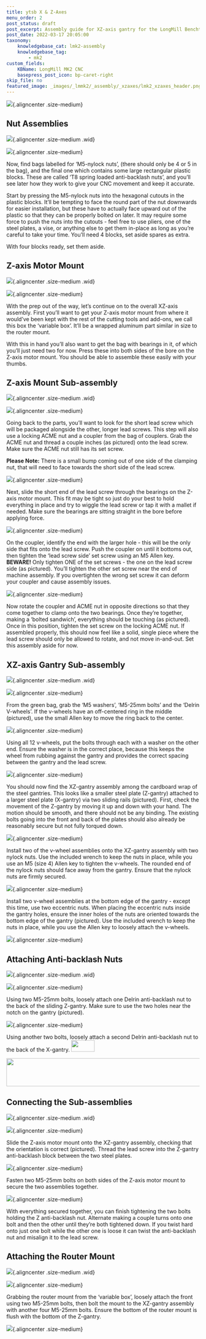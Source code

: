 ```yaml
---
title: ytsb X & Z-Axes
menu_order: 2
post_status: draft
post_excerpt: Assembly guide for XZ-axis gantry for the LongMill Benchtop CNC. Uses linear guides, router mount, Z-axis motor mount, anti-backlash block, 200mm lead screw.
post_date: 2022-03-17 20:05:00
taxonomy:
    knowledgebase_cat: lmk2-assembly
    knowledgebase_tag:
        - mk2
custom_fields:
    KBName: LongMill MK2 CNC
    basepress_post_icon: bp-caret-right
skip_file: no
featured_image: _images/_lmmk2/_assembly/_xzaxes/lmk2_xzaxes_header.png
---
```


![](/_images/_lmmk2/_assembly/_xzaxes/lmk2_xzaxes_header.png){.aligncenter .size-medium}

<h2>Nut Assemblies</h2>

![](/_images/_lmmk2/_assembly/_xzaxes/lmk2_xzaxes_header-1.jpg){.aligncenter .size-medium .wid}

![](/_images/_lmmk2/_assembly/_xzaxes/lmk2_xzaxes_p1.jpg){.aligncenter .size-medium}

Now, find bags labelled for ‘M5-nylock nuts’, (there should only be 4 or 5 in the bag), and the final one which contains some large rectangular plastic blocks. These are called ‘T8 spring loaded anti-backlash nuts’, and you’ll see later how they work to give your CNC movement and keep it accurate.

Start by pressing the M5-nylock nuts into the hexagonal cutouts in the plastic blocks. It’ll be tempting to face the round part of the nut downwards for easier installation, but these have to actually face upward out of the plastic so that they can be properly bolted on later. It may require some force to push the nuts into the cutouts - feel free to use pliers, one of the steel plates, a vise, or anything else to get them in-place as long as you’re careful to take your time. You’ll need 4 blocks, set aside spares as extra.

With four blocks ready, set them aside.

<h2>Z-axis Motor Mount</h2>

![](/_images/_lmmk2/_assembly/_xzaxes/lmk2_xzaxes_header-2.jpg){.aligncenter .size-medium .wid}

![](/_images/_lmmk2/_assembly/_xzaxes/lmk2_xzaxes_p2.jpg){.aligncenter .size-medium}

With the prep out of the way, let’s continue on to the overall XZ-axis assembly. First you’ll want to get your Z-axis motor mount from where it would’ve been kept with the rest of the cutting tools and add-ons, we call this box the ‘variable box’. It’ll be a wrapped aluminum part similar in size to the router mount.

With this in hand you’ll also want to get the bag with bearings in it, of which you’ll just need two for now. Press these into both sides of the bore on the Z-axis motor mount. You should be able to assemble these easily with your thumbs.

<h2>Z-axis Mount Sub-assembly</h2>

![](/_images/_lmmk2/_assembly/_xzaxes/lmk2_xzaxes_header-3.jpg){.aligncenter .size-medium .wid}

![](/_images/_lmmk2/_assembly/_xzaxes/lmk2_xzaxes_p3.png){.aligncenter .size-medium}

Going back to the parts, you’ll want to look for the short lead screw which will be packaged alongside the other, longer lead screws. This step will also use a locking ACME nut and a coupler from the bag of couplers. Grab the ACME nut and thread a couple inches (as pictured) onto the lead screw. Make sure the ACME nut still has its set screw.

<b>Please Note:</b> There is a small bump coming out of one side of the clamping nut, that will need to face towards the short side of the lead screw.

![](/_images/_lmmk2/_assembly/_xzaxes/lmk2_xzaxes_p4.png){.aligncenter .size-medium}

Next, slide the short end of the lead screw through the bearings on the Z-axis motor mount. This fit may be tight so just do your best to hold everything in place and try to wiggle the lead screw or tap it with a mallet if needed. Make sure the bearings are sitting straight in the bore before applying force.

![](/_images/_lmmk2/_assembly/_xzaxes/lmk2_xzaxes_p5.png){.aligncenter .size-medium}

On the coupler, identify the end with the larger hole - this will be the only side that fits onto the lead screw. Push the coupler on until it bottoms out, then tighten the ‘lead screw side’ set screw using an M5 Allen key. <b>BEWARE!</b> Only tighten ONE of the set screws - the one on the lead screw side (as pictured). You’ll tighten the other set screw near the end of machine assembly. If you overtighten the wrong set screw it can deform your coupler and cause assembly issues.

![](/_images/_lmmk2/_assembly/_xzaxes/lmk2_xzaxes_p6.png){.aligncenter .size-medium}

Now rotate the coupler and ACME nut in opposite directions so that they come together to clamp onto the two bearings. Once they’re together, making a ‘bolted sandwich’, everything should be touching (as pictured).  Once in this position, tighten the set screw on the locking ACME nut. If assembled properly, this should now feel like a solid, single piece where the lead screw should only be allowed to rotate, and not move in-and-out. Set this assembly aside for now.

<h2>XZ-axis Gantry Sub-assembly</h2>

![](/_images/_lmmk2/_assembly/_xzaxes/lmk2_xzaxes_header-4.jpg){.aligncenter .size-medium .wid}

![](/_images/_lmmk2/_assembly/_xzaxes/lmk2_xzaxes_p6a.jpg){.aligncenter .size-medium}

From the green bag, grab the ‘M5 washers’, ‘M5-25mm bolts’ and the ‘Delrin V-wheels’. If the v-wheels have an off-centered ring in the middle (pictured), use the small Allen key to move the ring back to the center.

![](/_images/_lmmk2/_assembly/_xzaxes/lmk2_xzaxes_p6b.jpg){.aligncenter .size-medium}

Using all 12 v-wheels, put the bolts through each with a washer on the other end. Ensure the washer is in the correct place, because this keeps the wheel from rubbing against the gantry and provides the correct spacing between the gantry and the lead screw.

![](/_images/_lmmk2/_assembly/_xzaxes/lmk2_xzaxes_p6c.jpg){.aligncenter .size-medium}

You should now find the XZ-gantry assembly among the cardboard wrap of the steel gantries. This looks like a smaller steel plate (Z-gantry) attached to a larger steel plate (X-gantry) via two sliding rails (pictured). First, check the movement of the Z-gantry by moving it up and down with your hand. The motion should be smooth, and there should not be any binding. The existing bolts going into the front and back of the plates should also already be reasonably secure but not fully torqued down.

![](/_images/_lmmk2/_assembly/_xzaxes/lmk2_xzaxes_p14.png){.aligncenter .size-medium}

Install two of the v-wheel assemblies onto the XZ-gantry assembly with two nylock nuts. Use the included wrench to keep the nuts in place, while you use an M5 (size 4) Allen key to tighten the v-wheels. The rounded end of the nylock nuts should face away from the gantry. Ensure that the nylock nuts are firmly secured.

![](/_images/_lmmk2/_assembly/_xzaxes/lmk2_xzaxes_p15.jpg){.aligncenter .size-medium}

Install two v-wheel assemblies at the bottom edge of the gantry - except this time, use two eccentric nuts. When placing the eccentric nuts inside the gantry holes, ensure the inner holes of the nuts are oriented towards the bottom edge of the gantry (pictured). Use the included wrench to keep the nuts in place, while you use the Allen key to loosely attach the v-wheels.

![](/_images/_lmmk2/_assembly/_xzaxes/lmk2_xzaxes_p16.jpg){.aligncenter .size-medium}

<h2>Attaching Anti-backlash Nuts</h2>

![](/_images/_lmmk2/_assembly/_xzaxes/lmk2_xzaxes_header-5.jpg){.aligncenter .size-medium .wid}

![](/_images/_lmmk2/_assembly/_xzaxes/lmk2_xzaxes_p17.png){.aligncenter .size-medium}

Using two M5-25mm bolts, loosely attach one Delrin anti-backlash nut to the back of the sliding Z-gantry. Make sure to use the two holes near the notch on the gantry (pictured).

![](/_images/_lmmk2/_assembly/_xzaxes/lmk2_xzaxes_p18.png){.aligncenter .size-medium}

Using another two bolts, loosely attach a second Delrin anti-backlash nut to the back of the X-gantry. <img class="non alignnone wp-image-4869" src="https://resources.sienci.com/wp-content/uploads/2025/02/lmk2_xzaxes_48EX-symbol.png" alt="" width="61" height="30" />

<a href="https://resources.sienci.com/view/48x30-longmill-mk2-accompanying-manual/#ex-delrin-nut-mounting"><img class="fortye aligncenter wp-image-3938 size-medium" src="https://resources.sienci.com/wp-content/uploads/2022/03/EX2-850x73.png" alt="" width="850" height="73" /></a>

<h2>Connecting the Sub-assemblies</h2>

![](/_images/_lmmk2/_assembly/_xzaxes/lmk2_xzaxes_header-5a.png){.aligncenter .size-medium .wid}

![](/_images/_lmmk2/_assembly/_xzaxes/lmk2_xzaxes_p20.png){.aligncenter .size-medium}

Slide the Z-axis motor mount onto the XZ-gantry assembly, checking that the orientation is correct (pictured). Thread the lead screw into the Z-gantry anti-backlash block between the two steel plates.

![](/_images/_lmmk2/_assembly/_xzaxes/lmk2_xzaxes_p21.png){.aligncenter .size-medium}

Fasten two M5-25mm bolts on both sides of the Z-axis motor mount to secure the two assemblies together.

![](/_images/_lmmk2/_assembly/_xzaxes/lmk2_xzaxes_p22.jpg){.aligncenter .size-medium}

With everything secured together, you can finish tightening the two bolts holding the Z anti-backlash nut. Alternate making a couple turns onto one bolt and then the other until they’re both tightened down. If you twist hard onto just one bolt while the other one is loose it can twist the anti-backlash nut and misalign it to the lead screw.

<h2>Attaching the Router Mount</h2>

![](/_images/_lmmk2/_assembly/_xzaxes/lmk2_xzaxes_header-6.jpg){.aligncenter .size-medium .wid}

![](/_images/_lmmk2/_assembly/_xzaxes/lmk2_xzaxes_p23.png){.aligncenter .size-medium}

Grabbing the router mount from the ‘variable box’, loosely attach the front using two M5-25mm bolts, then bolt the mount to the XZ-gantry assembly with another four M5-25mm bolts. Ensure the bottom of the router mount is flush with the bottom of the Z-gantry.

![](/_images/_lmmk2/_assembly/_xzaxes/lmk2_xzaxes_p24.png){.aligncenter .size-medium}
